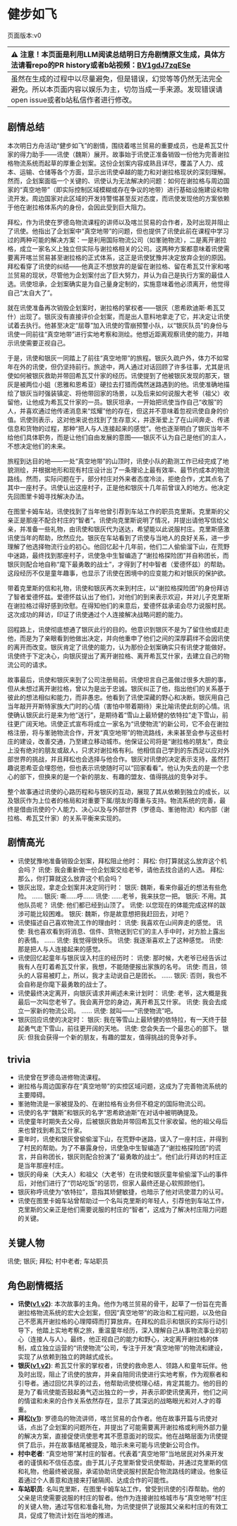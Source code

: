 # 健步如飞
页面版本:v0
 

| :warning: 注意！本页面是利用LLM阅读总结明日方舟剧情原文生成，具体方法请看repo的PR history或者b站视频：[BV1gdJ7zqESe](https://www.bilibili.com/video/BV1gdJ7zqESe/)         |
|:----------------------------|
| 虽然在生成的过程中以尽量避免，但是错误，幻觉等等仍然无法完全避免。所以本页面内容以娱乐为主，切勿当成一手来源。发现错误请open issue或者b站私信作者进行修改。|



## 剧情总结
本次明日方舟活动“健步如飞”的剧情，围绕着喀兰贸易的重要成员，也是希瓦艾什家的得力助手——讯使（魏斯）展开。故事始于讯使正准备销毁一份他为完善谢拉格物流系统而起草的厚重企划案。这份企划案内容成熟且详尽，覆盖了人力、成本、运输、仓储等各个方面，显示出讯使卓越的能力和对谢拉格现状的深刻理解。然而，企划案面临一个关键的、讯使认为无法解决的问题：如何在谢拉格与周边国家的“真空地带”（即实际控制区域模糊或存在争议的地带）进行基础设施建设和物流开发。周边国家对此区域的开发持警惕甚至反对态度，而讯使发现他的方案依赖于他在谢拉格体系内的身份，会因此受到巨大阻力。

拜松，作为讯使在罗德岛物流课程的讲师以及喀兰贸易的合作者，及时出现并阻止了讯使。他指出了企划案中“真空地带”的问题，但也提供了讯使此前在课程中学习过的两种可能的解决方案：一是利用国际物流公司（如峯驰物流），二是离开谢拉格，成立一家名义上独立但实际与谢拉格相关的公司。这两种方案都意味着讯使需要离开喀兰贸易甚至谢拉格的正式体系，这正是讯使犹豫并决定放弃企划的原因。拜松看穿了讯使的纠结——他真正不想放弃的是留在谢拉格、留在希瓦艾什家和喀兰贸易的现状，尽管他为企划案付出了巨大努力，并认为自己是执行方案的最佳人选。讯使坦承，企划案确实是为自己量身定制的，实施意味着他必须离开，他觉得自己“太自大了”。

就在讯使准备再次销毁企划案时，谢拉格的掌权者——银灰（恩希欧迪斯·希瓦艾什）出现了。银灰没有直接评价企划案，而是出人意料地拿走了它，并决定让讯使试着去执行。他甚至决定“屈尊”加入讯使的雪崩预警小队，以“银灰队员”的身份与讯使一同前往“真空地带”进行实地考察和测绘。他想近距离观察讯使的能力，并暗示讯使需要正视自己。

于是，讯使和银灰一同踏上了前往“真空地带”的旅程。银灰久疏户外，体力不如常年在外的讯使，但仍坚持前行。旅途中，两人通过对话回顾了许多往事，尤其是讯使如何被银灰救助并带回希瓦艾什家的经历。讯使提到了他被银灰发现的那天，银灰是被两位小姐（恩雅和恩希亚）硬拉去打猎而偶然迷路遇到的他。讯使准确地描绘了银灰当时强装镇定、将他带回家的场景，以及后来如何说服大老爷（祖父）收留他，让他成为希瓦艾什家的一员。银灰坦承，一开始把讯使当作自己“收服”的人，并喜欢通过他传递消息来“炫耀”他的存在，但这并不意味着忽视讯使自身的价值。讯使则表示，这对他来说也找到了生存意义，并逐渐爱上了在山间奔走、传递信息和货物的过程，那种“把人与人连接起来的感觉”。他也逐渐明白了银灰当年不给他们具体职务，而是让他们自由发展的意图——银灰不认为自己是他们的主人，不想决定他们的未来。

旅程到达目的地——一处“真空地带”的山顶时，讯使小队的勘测工作已经完成了地貌测绘，并根据地形和现有村庄设计出了一条理论上最有效率、最节约成本的物流路线。然而，实际问题在于，部分村庄对外来者态度冷淡，拒绝合作，尤其点名了其中一座村子。讯使认出这座村子，正是他和银灰十几年前曾误入的地方。他决定先回图里卡姆寻找解决办法。

在图里卡姆车站，讯使找到了当年他曾引荐到车站工作的职员克里斯。克里斯的父亲正是那座不配合村庄的“智者”。讯使向克里斯说明了情况，并提出请他写信给父亲，并准备一些礼物，由讯使和银灰代为送达，希望能以此说服村庄。克里斯感激讯使当年的帮助，欣然应允。银灰在车站看到了讯使与当地人的良好关系，进一步理解了他选择物流行业的初心。他回忆起十几年前，他们二人偷偷溜下山，在荒野中迷路，最终找到那座村子，讯使急中生智编造了“谢拉格探险团”并自称团长，而银灰则配合地自称“麾下最勇敢的战士”，才得到了村中智者（爱德怀兹）的帮助。这段经历不仅是童年趣事，也显示了讯使在困境中的应变能力和对银灰的保护欲。

带着克里斯的信和礼物，讯使和银灰再次来到村庄，以“谢拉格探险团”的身份拜访了智者爱德怀兹。爱德怀兹认出了他们，对他们的到来表示欢迎，并对儿子克里斯在谢拉格过得好感到欣慰。在得知他们的来意后，爱德怀兹承诺会尽力说服村民。这次成功的拜访，印证了讯使通过个人连接解决战略问题的能力。

回程路上，讯使彻底想通了银灰此行的目的。他意识到银灰不是为了留住他或赶走他，而是为了亲眼看到他做出决定，并向他重申了他们之间的深厚羁绊不会因讯使的离开而改变。银灰肯定了讯使的能力，认为那份企划案确实只有讯使才能做好。讯使终于下定决心，向银灰提出了离开谢拉格、离开希瓦艾什家，去建立自己的物流公司的请求。

故事最后，讯使和银灰来到了公司注册局前。讯使坦言自己虽做过很多大胆的事，但从未想过离开谢拉格，曾以为是出于忠诚。银灰纠正了他，指出他们的关系基于彼此的想法相似和能力，而非愚忠。他看到了讯使深藏的野心和决断。银灰用自己当年敲开开斯特家族大门时的心情（害怕中带着期待）来比喻讯使此刻的心情。讯使确认银灰此行是来为他“送行”，是期待着“雪山上最矫健的依特拉”走下雪山，前往更广阔天地。讯使正式宣布将成立一家名为“讯使物流”的新公司，它不会在谢拉格注册，将与峯驰物流合作，开发“真空地带”的物流路线，未来甚至会参与这些村庄的建设，改善交通，乃至建立移动城市。他保证公司将是“谢拉格的朋友”，商业上没有绝对的朋友或敌人，只求对谢拉格有利。他相信自己学到的东西足以应对外部世界的挑战，并且拜松也会选择与他合作。银灰对讯使的决定表示支持，虽然打趣说恩希亚会埋怨他，但也表示讯使随时可以“回家看看”。他认为失去的是一个忠心的部下，但换来的是一个新的朋友、有趣的盟友、值得挑战的竞争对手。

整个故事通过讯使的心路历程和与银灰的互动，展现了其从依赖到独立的成长，以及银灰作为上位者的格局和对重要下属/朋友的尊重与支持。物流系统的完善，最终是借由讯使的个人能力、决心以及与外部世界（罗德岛、峯驰物流）和内部（谢拉格、希瓦艾什家）的关系平衡来实现的。
## 剧情高光
- 讯使犹豫地准备销毁企划案，拜松阻止他时：
  拜松: 你打算就这么放弃这个机会吗？
  讯使: 我会重新做一份企划案交给老爷，请他去找合适的人选。
  拜松: 那么，你打算就这么放弃这个机会吗？
- 银灰出现，拿走企划案并决定同行时：
  银灰: 魏斯，看来你最近的想法有些危险。
  ......
  银灰: 嘶......呼......
  讯使: ......老爷，我来扶您一把。
  银灰: 不用。其他队员呢？
  讯使: 他们都已经到山顶了。
  讯使: 以您现在的体能完成这样的跋涉可能比较困难。
  银灰: 魏斯，你是故意想把我赶回去，对吧？
- 讯使描述自己喜欢物流工作的理由时：
  讯使: 我喜欢在山间奔走的感觉。
  讯使: 我也喜欢看到将消息、信件、货物送到它们的主人手中时，对方脸上露出的表情。
  ......
  讯使: 我觉得很快乐。
  讯使: 我逐渐喜欢上了这种感觉。
  讯使: 那是把人与人连接起来的感觉。
- 讯使回忆起童年与银灰误入村庄的经历时：
  讯使: 那时候，大老爷已经告诉过我有人在盯着希瓦艾什家，我想，不能随便报出家族的名号。
  讯使: 而且，领头的人容易被盯上，所以，我才主动说自己是团长。
  ......
  银灰: 否则，我也不会自称是你麾下最勇敢的战士了。
- 讯使最终决定离开，向银灰请求并阐述未来计划时：
  讯使: 老爷，这大概是我最后一次叫您老爷了。我会离开您的身边，离开希瓦艾什家。
  讯使: 我会去成立一家新的物流公司。
  ......
  讯使: 就叫——“讯使物流”吧。
- 银灰回应讯使的决定时：
  银灰: 我在等雪山上最矫健的依特拉，有一天终于鼓起勇气走下雪山，前往更开阔的天地。
  讯使: 您会失去一个最忠心的部下。
  银灰: 但我会获得一个新的朋友，有趣的盟友，值得挑战的竞争对手。
## trivia
- 讯使曾在罗德岛进修物流课程。
- 谢拉格与周边国家存在“真空地带”的实控区域问题，这成为了完善物流系统的主要障碍。
- 峯驰物流是一家被提及的、在谢拉格有业务但不稳定的国际物流公司。
- 讯使的名字“魏斯”和银灰的名字“恩希欧迪斯”在对话中被明确提及。
- 讯使童年时期失去父母，后被银灰救助并带回希瓦艾什家收留。他的祖父母后来也曾找到希瓦艾什家。
- 童年时，讯使和银灰曾偷偷溜下山，在荒野中迷路，误入了一座村庄，并得到了村民的帮助。为了不暴露身份，讯使急中生智编造了“谢拉格探险团”的谎言，并自称团长，银灰则配合扮演了“最勇敢的战士”。他们此行拜访的村庄正是当年那座村庄。
- 银灰的母亲（大夫人）和祖父（大老爷）在讯使和银灰童年偷偷溜下山的事件后，对他们进行了“罚站吃饭”的惩罚，但家人最终还是心软照顾他们。
- 银灰称呼讯使为“依特拉”，意指其矫健敏捷，也暗示了他对讯使潜力的认可。
- 讯使在图里卡姆车站曾帮助过一个名叫克里斯的年轻人，引荐他到车站工作，克里斯的父亲正是他们需要说服的村庄的“智者”，这成为了解决村庄阻力问题的关键。
## 关键人物
讯使; 银灰; 拜松; 村中老者; 车站职员
## 角色剧情概括
-   **讯使([v1](../chars/char_198_blackd.md),[v2](../char_v3/char_198_blackd.md))**: 本次故事的主角。他作为喀兰贸易的骨干，起草了一份旨在完善谢拉格物流系统的宏大企划案，但因“真空地带”的政治和工程问题，以及他自己不愿离开谢拉格的心理障碍而打算放弃。在拜松的启示和银灰的实际行动引导下，他踏上实地考察之旅，重温童年经历，深入理解自己从事物流事业的初心（连接人与人）。最终，他正视自己的能力和野心，决定离开谢拉格的体制，成立独立运营的“讯使物流”公司，专注于开发“真空地带”的物流和建设，实现了从依赖到独立的跨越式成长。
-   **银灰([v1](../chars/char_172_svrash.md),[v2](../char_v3/char_172_svrash.md))**: 希瓦艾什家的掌权者，讯使的救命恩人、领路人和童年玩伴。他及时出现，阻止了讯使的放弃，并亲自陪同讯使进行实地考察，作为观察者和引导者。通过回忆共享的过去，他帮助讯使梳理心结，肯定其能力。他的目的是为了看讯使能否鼓起勇气迈出独立的一步，并表示即使讯使离开，他们之间的情谊和未来的合作关系依然存在，显示了其深远的战略眼光和对人才的尊重。
-   **拜松([v1](../chars/char_325_bison.md))**: 罗德岛的物流讲师，喀兰贸易的合作者。他在故事开篇与讯使对话，点出了企划案的问题所在，并提出了可能需要离开谢拉格或利用外部力量的解决方案，直接促使讯使思考其不愿意面对的现实。他在战略层面为讯使提供了启示，并在故事结尾被提及，暗示未来可能与讯使新公司合作。
-   **村中老者**: “真空地带”某村庄的智者。代表着“真空地带”当地居民对外来开发者的谨慎和不信任态度。由于其儿子克里斯曾受讯使帮助，并通过克里斯的信和礼物，他最终被说服，承诺协助讯使说服村民配合物流路线的建设。他象征着通过个人善意和连接来打破隔阂、达成合作的可能性。
-   **车站职员**: 名叫克里斯，在图里卡姆车站工作，曾受到讯使的引荐帮助。他的父亲是讯使需要说服的村庄的智者。他作为连接谢拉格城市与“真空地带”村庄的关键人物，通过写信和准备礼物，为讯使提供了说服其父亲和村庄的有效工具，促成了物流计划在当地的推进。